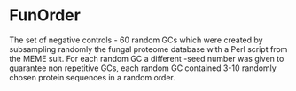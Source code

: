 FunOrder
=========

The set of negative controls - 60 random GCs which were created by subsampling randomly the fungal proteome database with a Perl script from the MEME suit. For each random GC a different -seed number was given to guarantee non repetitive GCs, each random GC contained 3-10 randomly chosen protein sequences in a random order.
